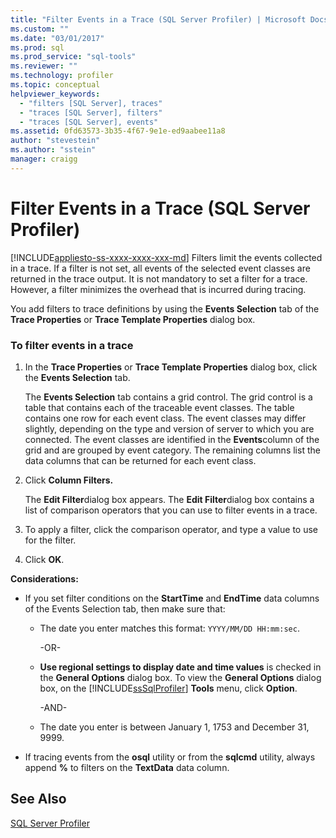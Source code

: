 ```yaml
---
title: "Filter Events in a Trace (SQL Server Profiler) | Microsoft Docs"
ms.custom: ""
ms.date: "03/01/2017"
ms.prod: sql
ms.prod_service: "sql-tools"
ms.reviewer: ""
ms.technology: profiler
ms.topic: conceptual
helpviewer_keywords: 
  - "filters [SQL Server], traces"
  - "traces [SQL Server], filters"
  - "traces [SQL Server], events"
ms.assetid: 0fd63573-3b35-4f67-9e1e-ed9aabee11a8
author: "stevestein"
ms.author: "sstein"
manager: craigg
---
```

# Filter Events in a Trace (SQL Server Profiler)
[!INCLUDE[appliesto-ss-xxxx-xxxx-xxx-md](../../includes/appliesto-ss-xxxx-xxxx-xxx-md.md)]
  Filters limit the events collected in a trace. If a filter is not set, all events of the selected event classes are returned in the trace output. It is not mandatory to set a filter for a trace. However, a filter minimizes the overhead that is incurred during tracing.  
  
 You add filters to trace definitions by using the **Events Selection** tab of the **Trace Properties** or **Trace Template Properties** dialog box.  
  
### To filter events in a trace  
  
1.  In the **Trace Properties** or **Trace Template Properties** dialog box, click the **Events Selection** tab.  
  
     The **Events Selection** tab contains a grid control. The grid control is a table that contains each of the traceable event classes. The table contains one row for each event class. The event classes may differ slightly, depending on the type and version of server to which you are connected. The event classes are identified in the **Events**column of the grid and are grouped by event category. The remaining columns list the data columns that can be returned for each event class.  
  
2.  Click **Column Filters.**  
  
     The **Edit Filter**dialog box appears. The **Edit Filter**dialog box contains a list of comparison operators that you can use to filter events in a trace.  
  
3.  To apply a filter, click the comparison operator, and type a value to use for the filter.  
  
4.  Click **OK**.  
  
 **Considerations:**  
  
-   If you set filter conditions on the **StartTime** and **EndTime** data columns of the Events Selection tab, then make sure that:  
  
    -   The date you enter matches this format: `YYYY/MM/DD HH:mm:sec`.  
  
         -OR-  
  
    -   **Use regional settings to display date and time values** is checked in the **General Options** dialog box. To view the **General Options** dialog box, on the [!INCLUDE[ssSqlProfiler](../../includes/sssqlprofiler-md.md)] **Tools** menu, click **Option**.  
  
         -AND-  
  
    -   The date you enter is between January 1, 1753 and December 31, 9999.  
  
-   If tracing events from the **osql** utility or from the **sqlcmd** utility, always append **%** to filters on the **TextData** data column.  
  
## See Also  
 [SQL Server Profiler](../../tools/sql-server-profiler/sql-server-profiler.md)  
  
  
